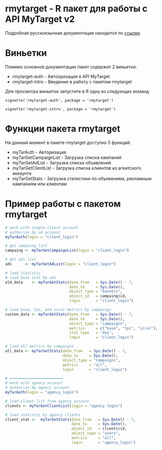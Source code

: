 
<!-- README.md is generated from README.Rmd. Please edit that file -->
rmytarget - R пакет для работы с API MyTarget v2
================================================

Подробная русскоязычная документация находится по [ссылке](https://selesnow.github.io/rmytarget).

Виньетки
========

Помимо основной документации пакет содержит 2 виньетки:

-   rmytarget-auth - Автооризация в API MyTarget
-   rmytarget-intro - Введение в работу с пакетом rmytarget

Для просмотра виньеток запустите в R одну из следующих команд:

`vignette('rmytarget-auth', package = 'rmytarget')`

`vignette('rmytarget-intro', package = 'rmytarget')`

Функции пакета rmytarget
========================

На данный момент в пакете rmytarget доступно 5 функций:

-   myTarAuth - Авторизация
-   myTarGetCampaignList - Загрузка списка кампаний
-   myTarGetAdList - Загрузка списка объявлений
-   myTarGetClientList - Загрузка списка клиентов из агентского аккаунта
-   myTarGetStats - Загрузка статистики по объявениям, рекламным кампаниям или клиентам

Пример работы с пакетом rmytarget
=================================

``` r
# work with simple client account
# authorize by ad account
myTarAuth(login = "client_login")

# get campaing list
campaing <- myTarGetCampaignList(login = "client_login")

# get ads list
ads      <- myTarGetAdList(login = "client_login")

# load statistic
# load base stat by ads
old_data    <- myTarGetStats(date_from   = Sys.Date() - 7,
                             date_to     = Sys.Date(),
                             object_type = "banners",
                             object_id   = campaing$id,
                             login       = "client_login")

# load base, tps, and viral metrics by campaings
custom_data <- myTarGetStats(date_from   = Sys.Date() - 7,
                             date_to     = Sys.Date(),
                             object_type = "campaigns",
                             metrics     = c("base", "tps", "viral"),
                             stat_type   = "day",
                             login       = "client_login")

# load all metrics by campaigns
all_data <- myTarGetStats(date_from   = Sys.Date() - 7,
                          date_to     = Sys.Date(),
                          object_type = "campaigns",
                          metrics     = "all",
                          login       = "client_login")

# ========================
# work with agency account
# authorize by agency account
myTarAuth(login = "agency_login")

# load client list from agency account 
clients <- myTarGetClientList(login = "agency_login")

# load statistic by agency clients
client_stat <-  myTarGetStats(date_from   = Sys.Date() - 7,
                              date_to     = Sys.Date(),
                              object_id   = clients$id,
                              object_type = "users",
                              metrics     = "all",
                              login       = "agency_login")
```
